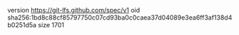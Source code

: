 version https://git-lfs.github.com/spec/v1
oid sha256:1bd8c88cf85797750c07cd93ba0c0caea37d04089e3ea6ff3af138d4b0251d5a
size 1701
